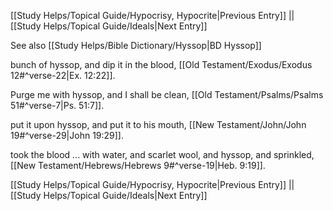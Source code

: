 [[Study Helps/Topical Guide/Hypocrisy, Hypocrite|Previous Entry]]  ||  [[Study Helps/Topical Guide/Ideals|Next Entry]]

 See also [[Study Helps/Bible Dictionary/Hyssop|BD Hyssop]]

 bunch of hyssop, and dip it in the blood, [[Old Testament/Exodus/Exodus 12#^verse-22|Ex. 12:22]].

 Purge me with hyssop, and I shall be clean, [[Old Testament/Psalms/Psalms 51#^verse-7|Ps. 51:7]].

 put it upon hyssop, and put it to his mouth, [[New Testament/John/John 19#^verse-29|John 19:29]].

 took the blood ... with water, and scarlet wool, and hyssop, and sprinkled, [[New Testament/Hebrews/Hebrews 9#^verse-19|Heb. 9:19]].

[[Study Helps/Topical Guide/Hypocrisy, Hypocrite|Previous Entry]]  ||  [[Study Helps/Topical Guide/Ideals|Next Entry]]